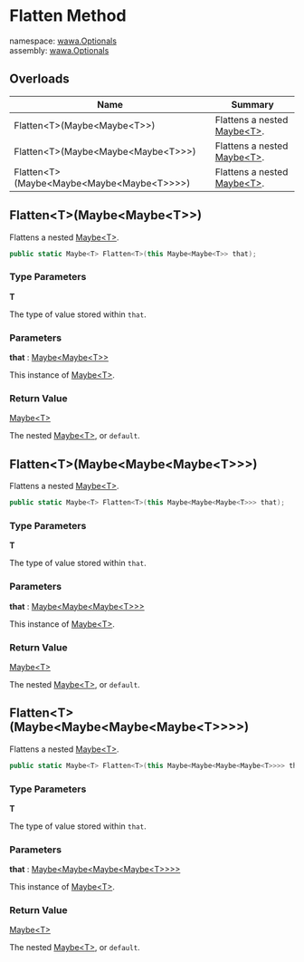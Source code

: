 # Flatten Method

namespace: [wawa\.Optionals](../../wawa.Optionals.md)<br />
assembly: [wawa\.Optionals](../../../wawa.Optionals.md)



## Overloads

| Name | Summary |
|------|---------|
| Flatten\<T\>\(Maybe\<Maybe\<T\>\>\) | Flattens a nested [Maybe\<T\>](../../../wawa.Optionals/wawa.Optionals/Maybe\`1.md)\. |
| Flatten\<T\>\(Maybe\<Maybe\<Maybe\<T\>\>\>\) | Flattens a nested [Maybe\<T\>](../../../wawa.Optionals/wawa.Optionals/Maybe\`1.md)\. |
| Flatten\<T\>\(Maybe\<Maybe\<Maybe\<Maybe\<T\>\>\>\>\) | Flattens a nested [Maybe\<T\>](../../../wawa.Optionals/wawa.Optionals/Maybe\`1.md)\. |

## Flatten\<T\>\(Maybe\<Maybe\<T\>\>\)

Flattens a nested [Maybe\<T\>](../../../wawa.Optionals/wawa.Optionals/Maybe\`1.md)\.

```csharp
public static Maybe<T> Flatten<T>(this Maybe<Maybe<T>> that);
```

### Type Parameters

__T__

The type of value stored within `that`\.

### Parameters

__that__ : [Maybe\<Maybe\<T\>\>](../../../wawa.Optionals/wawa.Optionals/Maybe\`1.md)

This instance of [Maybe\<T\>](../../../wawa.Optionals/wawa.Optionals/Maybe\`1.md)\.

### Return Value

[Maybe\<T\>](../../../wawa.Optionals/wawa.Optionals/Maybe\`1.md)

The nested [Maybe\<T\>](../../../wawa.Optionals/wawa.Optionals/Maybe\`1.md), or `default`\.

## Flatten\<T\>\(Maybe\<Maybe\<Maybe\<T\>\>\>\)

Flattens a nested [Maybe\<T\>](../../../wawa.Optionals/wawa.Optionals/Maybe\`1.md)\.

```csharp
public static Maybe<T> Flatten<T>(this Maybe<Maybe<Maybe<T>>> that);
```

### Type Parameters

__T__

The type of value stored within `that`\.

### Parameters

__that__ : [Maybe\<Maybe\<Maybe\<T\>\>\>](../../../wawa.Optionals/wawa.Optionals/Maybe\`1.md)

This instance of [Maybe\<T\>](../../../wawa.Optionals/wawa.Optionals/Maybe\`1.md)\.

### Return Value

[Maybe\<T\>](../../../wawa.Optionals/wawa.Optionals/Maybe\`1.md)

The nested [Maybe\<T\>](../../../wawa.Optionals/wawa.Optionals/Maybe\`1.md), or `default`\.

## Flatten\<T\>\(Maybe\<Maybe\<Maybe\<Maybe\<T\>\>\>\>\)

Flattens a nested [Maybe\<T\>](../../../wawa.Optionals/wawa.Optionals/Maybe\`1.md)\.

```csharp
public static Maybe<T> Flatten<T>(this Maybe<Maybe<Maybe<Maybe<T>>>> that);
```

### Type Parameters

__T__

The type of value stored within `that`\.

### Parameters

__that__ : [Maybe\<Maybe\<Maybe\<Maybe\<T\>\>\>\>](../../../wawa.Optionals/wawa.Optionals/Maybe\`1.md)

This instance of [Maybe\<T\>](../../../wawa.Optionals/wawa.Optionals/Maybe\`1.md)\.

### Return Value

[Maybe\<T\>](../../../wawa.Optionals/wawa.Optionals/Maybe\`1.md)

The nested [Maybe\<T\>](../../../wawa.Optionals/wawa.Optionals/Maybe\`1.md), or `default`\.

